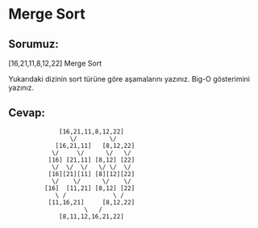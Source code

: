 #                    Merge Sort


## Sorumuz: 

[16,21,11,8,12,22]  Merge Sort 

Yukarıdaki dizinin sort türüne göre aşamalarını yazınız.
Big-O gösterimini yazınız.


## Cevap: 



                  [16,21,11,8,12,22]
                     \/         \/  
                 [16,21,11]   [8,12,22]
                \/     \/      \/   \/
               [16] [21,11] [8,12] [22]
                \/  \/  \/   \/ \/  \/
               [16][21][11] [8][12][22]
                \/    \/      \/    \/
              [16]  [11,21] [8,12] [22]
                 \ /             \ /
               [11,16,21]     [8,12,22]
                         \   /
                  [8,11,12,16,21,22]








